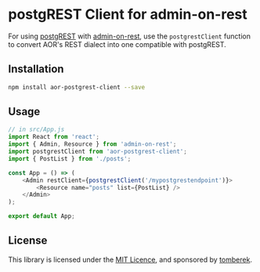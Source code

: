 # postgREST Client for admin-on-rest

For using [postgREST](https://github.com/begriffs/postgrest) with [admin-on-rest](https://github.com/marmelab/admin-on-rest), use the `postgrestClient` function to convert AOR's REST dialect into one compatible with postgREST.

## Installation

```sh
npm install aor-postgrest-client --save
```

## Usage

```js
// in src/App.js
import React from 'react';
import { Admin, Resource } from 'admin-on-rest';
import postgrestClient from 'aor-postgrest-client';
import { PostList } from './posts';

const App = () => (
    <Admin restClient={postgrestClient('/mypostgrestendpoint')}>
        <Resource name="posts" list={PostList} />
    </Admin>
);

export default App;
```

## License

This library is licensed under the [MIT Licence](LICENSE), and sponsored by [tomberek](https://tomberek.info).
